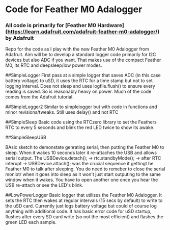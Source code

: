 # Code for Feather M0 Adalogger 
### All code is primarily for [Feather M0 Hardware] (https://learn.adafruit.com/adafruit-feather-m0-adalogger/) by Adafruit
Repo for the code  as I play with the new Feather M0 Adalogger from Adafruit. Aim will be to develop a standard logger code primarily for I2C devices but also ADC if you want. That makes use of the compact Feather M0, its RTC and deepsleep/low power modes.

##SimpleLogger
First pass at a simple logger that saves ADC (in this case battery voltage) to uSD, it uses the RTC for a time stamp but not to set logging interval. Does not sleep and uses logfile.flush() to ensure every reading is saved. So is reasonably heavy on power. Much of the code comes from the Adafruit tutorial.

##SimpleLogger2
Similar to simplelogger but with code in functions and minor revisions/tweaks. Still uses delay() and not RTC

##SimpleSleep
Basic code using the RTCzero library to set the Feathers RTC to every 5 seconds and blink the red LED twice to show its awake.

##SimpleSleepUSB

BAsic sketch to demonstate genrating serial, then putting the Feather M0 to sleep. When it wakes 10 seconds later it re-attaches the USB and allows serial output.
The USBDevice.detach(); -> rtc.standbyMode(); -> after RTC interupt -> USBDevice.attach(); was the crucial sequence it gettingt he Feather M0 to talk after sleeping.
You do need to remeber to close the serial moniotr when it goes into sleep as it won't just start outputing to the same window when it wakes. You have to open another one once you hear the USB re-attach or see the LED's blink.

##LowPowerLogger
Basic logger that utilizes the Feather M0 Adalogger. It sets the RTC then wakes at regular intervals (15 secs by default) to write to the uSD card. Currently just logs battery voltage but could of course log anything with additional code.
It has basic error code for uSD startup, flushes after every SD card write (so not the most efficient) and flashes the green LED each sample.


